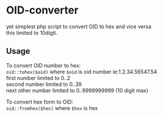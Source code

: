 # OID-converter
yet simplest php script to convert OID to hex and vice versa  
this limited to 10digit.
## Usage
To convert OID number to hex:  
  ``oid::tohex($oid)`` where ``$oid`` is oid number ie:1.2.34.56547.54  
  first number limited to 0..2  
  second number limited to 0..39  
  next other number limited to 0..9999999999 (10 digit max)  
  
  To convert hex form to OID:  
  ``oid::fromhex($hex)`` where ``$hex`` is hex  